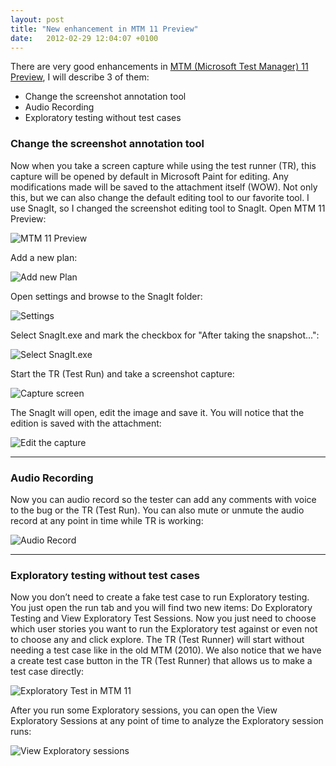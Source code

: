 ```yaml
---
layout: post
title: "New enhancement in MTM 11 Preview"
date:   2012-02-29 12:04:07 +0100
---
```


There are very good enhancements in [MTM (Microsoft Test Manager) 11 Preview](https://mohamedradwan.com/category/tfs-11-beta/ "TFS 11 Beta"), I will describe 3 of them:

- Change the screenshot annotation tool
- Audio Recording
- Exploratory testing without test cases

### Change the screenshot annotation tool

Now when you take a screen capture while using the test runner (TR), this capture will be opened by default in Microsoft Paint for editing. Any modifications made will be saved to the attachment itself (WOW). Not only this, but we can also change the default editing tool to our favorite tool. I use SnagIt, so I changed the screenshot editing tool to SnagIt. Open MTM 11 Preview:

![MTM 11 Preview](https://public.bay.livefilestore.com/y1pKuz3Y9ilu09velXHG---aWLD3PEQGehOxIGgsToWDZQsTQGztXUv_EkAdRfojk-mDaPMvb8fbghtf4XAOEaRXw/9-15-2011%2012-25-23%20PM.png?psid=1 "MTM 11 Preview")

Add a new plan:

![Add new Plan](https://public.bay.livefilestore.com/y1pbYUUNX4b9RUyZ_jUofsd7CoRRLzNvHKe7G6S7YT9A9jv2wzK_I0zkfXrVi5ltWQK4AcF_VmCF_h81bRi2wv8ww/9-15-2011%2012-25-51%20PM.png?psid=1 "Add new Plan")

Open settings and browse to the SnagIt folder:

![Settings](https://public.bay.livefilestore.com/y1pA6rzKWfXPmELpYGkgz4pQsm7wArn-wWzmWGH5zzv8fB0I6Rk_BslQsmbEg18xkmNNMOybhCo13g1PFO9uBsPwA/9-15-2011%2012-32-42%20PM.png?psid=1 "Settings")

Select SnagIt.exe and mark the checkbox for "After taking the snapshot...":

![Select SnagIt.exe](https://public.bay.livefilestore.com/y1pQQ6Yo2fGggSUomd1O7D9d7wfwLIIgt_EdZIvwIOqaOfWK87jf9jMdsxEyqDQ3jERLa-Q3LvwTuV64_Igz3MXEg/9-15-2011%2012-40-08%20PM.png?psid=1 "Select SnagIt.exe")

Start the TR (Test Run) and take a screenshot capture:

![Capture screen](https://public.bay.livefilestore.com/y1ppwC3MMxOiOdtAD0Afm84Tzuv7FBC2WhX7bIQ5DixGRQNlLJHohyftiugSX28AGK1ICaVx0lCpIrshCG4eFarZA/9-15-2011%2012-36-03%20PM.png?psid=1 "Capture screen")

The SnagIt will open, edit the image and save it. You will notice that the edition is saved with the attachment:

![Edit the capture](https://public.bay.livefilestore.com/y1pKhPjriGautzH39duECGv5lbysJcLegpuMMxcSa2PedOxnVDeT3zR0XkQIbaNTw0P6edC2iV1YJ4Ke8ND-axzbA/Capture.PNG?psid=1 "Edit the capture")

---

### Audio Recording

Now you can audio record so the tester can add any comments with voice to the bug or the TR (Test Run). You can also mute or unmute the audio record at any point in time while TR is working:

![Audio Record](https://public.bay.livefilestore.com/y1pVbl4SExTUBPzsknBQR_BsE9TNwAW0fFesazW63ttZBAthBRvy2FWjGkWMlAqkmFlLsg6H6zy0H5YfcM6kQj9LA/2-29-2012%201-12-00%20PM.png?psid=1 "Audio Record")

---

### Exploratory testing without test cases

Now you don’t need to create a fake test case to run Exploratory testing. You just open the run tab and you will find two new items: Do Exploratory Testing and View Exploratory Test Sessions. Now you just need to choose which user stories you want to run the Exploratory test against or even not to choose any and click explore. The TR (Test Runner) will start without needing a test case like in the old MTM (2010). We also notice that we have a create test case button in the TR (Test Runner) that allows us to make a test case directly:

![Exploratory Test in MTM 11](https://public.bay.livefilestore.com/y1poH39lG369t1ZCjXdVhYT90M3Ut-Pf_YhDzKa0elPDERLEth1M6dYT1vjQjPQ4wOAa8Z1fC6b6XXcvx2BohTTHQ/9-15-2011%2012-27-03%20PM.png?psid=1 "Exploratory Test in MTM 11")

After you run some Exploratory sessions, you can open the View Exploratory Sessions at any point of time to analyze the Exploratory session runs:

![View Exploratory sessions](https://public.bay.livefilestore.com/y1pB10ODJBTXU9aGlGa4fmQyjDsIFT3f_2pr2n1pXKHWjue70VIvEgDtLYZiLK2lS45U-hnCHK20vXg_s8snVK3Lg/9-15-2011%2012-47-11%20PM.png?psid=1 "View Exploratory sessions")
